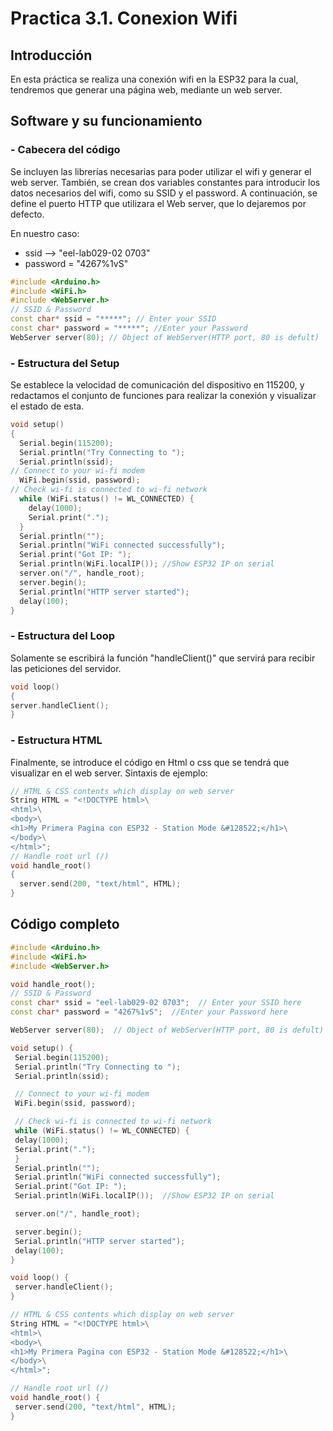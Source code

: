 # Practica 3.1. Conexion Wifi
## **Introducción**
En esta práctica se realiza una conexión wifi en la ESP32 para la cual, tendremos que generar una página web, mediante un web server. 

## **Software y su funcionamiento**
### **- Cabecera del código**
Se incluyen las librerías necesarias para poder utilizar el wifi y generar el web server. También, se crean dos variables constantes para introducir los datos necesarios del wifi, como su SSID y el password. A continuación, se define el puerto HTTP que utilizara el Web server, que lo dejaremos por defecto.

En nuestro caso:
 - ssid --> "eel-lab029-02 0703"  
 - password = "4267%1vS"
```cpp
#include <Arduino.h>
#include <WiFi.h>
#include <WebServer.h>
// SSID & Password
const char* ssid = "*****"; // Enter your SSID 
const char* password = "*****"; //Enter your Password 
WebServer server(80); // Object of WebServer(HTTP port, 80 is defult)
```
### **- Estructura del Setup**
Se establece la velocidad de comunicación del dispositivo en 115200, y redactamos el conjunto de funciones para realizar la conexión y visualizar el estado de esta.
```cpp
void setup() 
{
  Serial.begin(115200);
  Serial.println("Try Connecting to ");
  Serial.println(ssid);
// Connect to your wi-fi modem
  WiFi.begin(ssid, password);
// Check wi-fi is connected to wi-fi network
  while (WiFi.status() != WL_CONNECTED) {
    delay(1000);
    Serial.print(".");
  }
  Serial.println("");
  Serial.println("WiFi connected successfully");
  Serial.print("Got IP: ");
  Serial.println(WiFi.localIP()); //Show ESP32 IP on serial
  server.on("/", handle_root);
  server.begin();
  Serial.println("HTTP server started");
  delay(100);
} 
```
### **- Estructura del Loop**
Solamente se escribirá la función "handleClient()" que servirá para recibir las peticiones del servidor. 
```cpp
void loop() 
{
server.handleClient();
} 
```
### **- Estructura HTML**
Finalmente, se introduce el código en Html o css que se tendrá que visualizar en el web server. Sintaxis de ejemplo:
```cpp
// HTML & CSS contents which display on web server
String HTML = "<!DOCTYPE html>\
<html>\
<body>\
<h1>My Primera Pagina con ESP32 - Station Mode &#128522;</h1>\
</body>\
</html>";
// Handle root url (/)
void handle_root() 
{
  server.send(200, "text/html", HTML);
}
```
## **Código completo**
```cpp
#include <Arduino.h>
#include <WiFi.h>
#include <WebServer.h>

void handle_root();
// SSID & Password
const char* ssid = "eel-lab029-02 0703";  // Enter your SSID here
const char* password = "4267%1vS";  //Enter your Password here

WebServer server(80);  // Object of WebServer(HTTP port, 80 is defult)

void setup() {
 Serial.begin(115200);
 Serial.println("Try Connecting to ");
 Serial.println(ssid);

 // Connect to your wi-fi modem
 WiFi.begin(ssid, password);

 // Check wi-fi is connected to wi-fi network
 while (WiFi.status() != WL_CONNECTED) {
 delay(1000);
 Serial.print(".");
 }
 Serial.println("");
 Serial.println("WiFi connected successfully");
 Serial.print("Got IP: ");
 Serial.println(WiFi.localIP());  //Show ESP32 IP on serial

 server.on("/", handle_root);

 server.begin();
 Serial.println("HTTP server started");
 delay(100); 
}

void loop() {
 server.handleClient();
}

// HTML & CSS contents which display on web server
String HTML = "<!DOCTYPE html>\
<html>\
<body>\
<h1>My Primera Pagina con ESP32 - Station Mode &#128522;</h1>\
</body>\
</html>";

// Handle root url (/)
void handle_root() {
 server.send(200, "text/html", HTML);
}

```